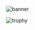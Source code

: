 

<!--
**SephirothAgent/SephirothAgent** is a ✨ _special_ ✨ repository because its `README.md` (this file) appears on your GitHub profile.

Here are some ideas to get you started:

- 🔭 I’m currently working on ...
- 🌱 I’m currently learning ...
- 👯 I’m looking to collaborate on ...
- 🤔 I’m looking for help with ...
- 💬 Ask me about ...
- 📫 How to reach me: ...
- 😄 Pronouns: ...
- ⚡ Fun fact: ...
-->

![banner](https://github.com/user-attachments/assets/5fdccf71-3af3-4abb-88df-53088394d627)

![trophy](https://github-profile-trophy.vercel.app/?username=SephirothAgent&row=1&column=9&theme=oldie)
